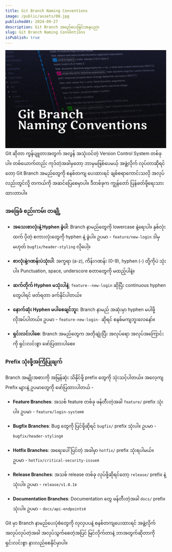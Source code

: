 ```yaml
---
title: Git Branch Naming Conventions
image: /public/assets/08.jpg
publishedAt: 2024-09-27
description: Git Branch အမည်ပေးခြင်းအနုပညာ
slug: Git Branch Naming Conventions
isPublish: true
---
```

![](../../../public/assets/08.jpg)
Git ဆိုတာ ကွန်ပျူတာအတွက် အလွန် အသုံးဝင်တဲ့ Version Control System တစ်ခုပါ။ တစ်ယောက်တည်း ကုဒ်တဲ့အခါမှတော့ ဘာမှမဖြစ်ပေမယ့် အဖွဲ့လိုက် လုပ်တာဆိုရင်တော့ Git Branch အမည်တွေကို စနစ်တကျ ပေးထားရင် ချစ်စရာကောင်းသလို အလုပ်လည်းတွင်လို့ တကယ်ကို အဆင်ပြေစေမှာပါ။ ဒီတစ်ခုက ကျွန်တော် ပြန်ဖတ်ဖို့ရေးသားထားတာပါ။

### အခြေခံ စည်းကမ်း တချို့

- **အသေးစာလုံးနဲ့ Hyphen ခွဲပါ**: Branch နာမည်တွေကို lowercase နဲ့ရေးပါ။ နှစ်လုံးထက် ပိုတဲ့ စကားလုံးတွေကို hyphen နဲ့ ခွဲပါ။ ဥပမာ - `feature/new-login` ဒါမှမဟုတ် `bugfix/header-styling` လိုပေါ့။
  
- **စာလုံးနဲ့ဂဏန်းပဲသုံးပါ**: အက္ခရာ (a-z), ကိန်းဂဏန်း (0-9), hyphen (-) တို့ကိုပဲ သုံးပါ။ Punctuation, space, underscore စတာတွေကို မထည့်ပါနဲ့။ 
  
- **ဆက်တိုက် Hyphen မသုံးပါနဲ့**: `feature--new-login` ဆိုပြီး continuous hyphen တွေပါရင် ဖတ်ရတာ ခက်နိုင်ပါတယ်။
  
- **နောက်ဆုံး Hyphen မပါစေချင်ဘူး**: Branch နာမည် အဆုံးမှာ hyphen မပါဖို့ လိုအပ်ပါတယ်။ ဥပမာ - `feature-new-login-` ဆိုရင် စနစ်မကျဘူးလေနော်။
  
- **ရှင်းလင်းပါစေ**: Branch အမည်တွေက အတိုချုံးပြီး အလုပ်ရော အလုပ်အကြောင်းကို ရှင်းလင်းစွာ ဖော်ပြထားပါစေ။

### Prefix သုံးဖို့အကြံပြုချက်

Branch အမျိုးအစားကို အမြန်ဆုံး သိနိုင်ဖို့ prefix တွေကို သုံးသင့်ပါတယ်။ အလေ့ကျ Prefix များနဲ့ ဥပမာတွေကို ဖော်ပြထားပါတယ် -

- **Feature Branches**: အသစ် feature တစ်ခု ဖန်တီးတဲ့အခါ `feature/` prefix သုံးပါ။ ဥပမာ - `feature/login-system`။
  
- **Bugfix Branches**: Bug တွေကို ပြင်ဖို့ဆိုရင် `bugfix/` prefix သုံးပါ။ ဥပမာ - `bugfix/header-styling`။
  
- **Hotfix Branches**: အရေးပေါ် ပြင်တဲ့ အခါမှာ `hotfix/` prefix သုံးရပါမယ်။ ဥပမာ - `hotfix/critical-security-issue`။
  
- **Release Branches**: အသစ် release တစ်ခု လုပ်ဖို့ဆိုရင်တော့ `release/` prefix နဲ့သုံးပါ။ ဥပမာ - `release/v1.0.1`။
  
- **Documentation Branches**: Documentation တွေ ဖန်တီးတဲ့အခါ `docs/` prefix သုံးပါ။ ဥပမာ - `docs/api-endpoints`။

Git မှာ Branch နာမည်ပေးပုံစံတွေကို လှလှပပနဲ့ စနစ်တကျပေးထားရင် အဖွဲ့လိုက် အလုပ်လုပ်တဲ့အခါ အလုပ်သွက်စေတဲ့အပြင် မြင်လိုက်တာနဲ့ ဘာအတွက်ဆိုတာကို ရှင်းလင်းစွာ နားလည်စေနိုင်မှာပါ။
